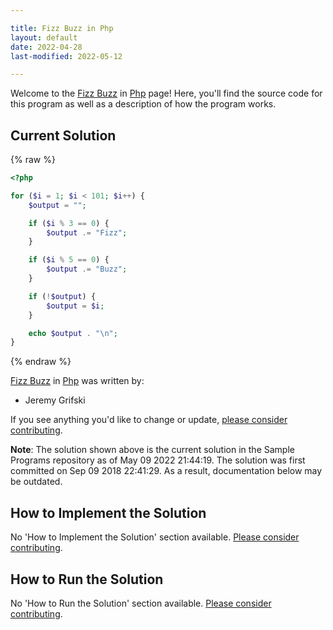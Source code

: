 ```yaml
---

title: Fizz Buzz in Php
layout: default
date: 2022-04-28
last-modified: 2022-05-12

---
```


Welcome to the [Fizz Buzz](https://sampleprograms.io/projects/fizz-buzz) in [Php](https://sampleprograms.io/languages/php) page! Here, you'll find the source code for this program as well as a description of how the program works.

## Current Solution

{% raw %}

```php
<?php

for ($i = 1; $i < 101; $i++) {
    $output = "";

    if ($i % 3 == 0) {
        $output .= "Fizz";
    }

    if ($i % 5 == 0) {
        $output .= "Buzz";
    }

    if (!$output) {
        $output = $i;
    }

    echo $output . "\n";
}
```

{% endraw %}

[Fizz Buzz](https://sampleprograms.io/projects/fizz-buzz) in [Php](https://sampleprograms.io/languages/php) was written by:

- Jeremy Grifski

If you see anything you'd like to change or update, [please consider contributing](https://github.com/TheRenegadeCoder/sample-programs).

**Note**: The solution shown above is the current solution in the Sample Programs repository as of May 09 2022 21:44:19. The solution was first committed on Sep 09 2018 22:41:29. As a result, documentation below may be outdated.

## How to Implement the Solution

No 'How to Implement the Solution' section available. [Please consider contributing](https://github.com/TheRenegadeCoder/sample-programs-website).

## How to Run the Solution

No 'How to Run the Solution' section available. [Please consider contributing](https://github.com/TheRenegadeCoder/sample-programs-website).